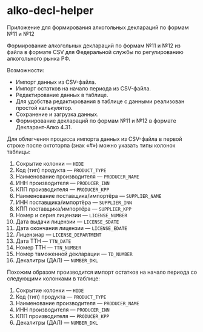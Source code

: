 # alko-decl-helper
Приложение для формирования алкогольных деклараций по формам №11 и №12

Формирование алкогольных деклараций по формам №11 и №12 из файла в формате CSV для Федеральной службы по регулированию алкогольного рынка РФ.

Возможности:
* Импорт данных из CSV-файла.
* Импорт остатков на начало периода из CSV-файла.
* Редактирование данных в таблице.
* Для удобства редактирования в таблице с данными реализован простой калькулятор.
* Сохранение и загрузка данных.
* Формирование деклараций по формам №11 и №12 в формате Декларант-Алко 4.31.

Для облегчения процесса импорта данных из CSV-файла в первой строке после октоторпа (знак «#») можно указать типы колонок таблицы:

1.  Сокрытие колонки — `HIDE`
2.  Код (тип) продукта — `PRODUCT_TYPE`
3.  Наименование производителя — `PRODUCER_NAME`
4.  ИНН производителя — `PRODUCER_INN`
5.  КПП производителя — `PRODUCER_KPP`
6.  Наименование поставщика/импортёра — `SUPPLIER_NAME`
7.  ИНН поставщика/импортёра — `SUPPLIER_INN`
8.  КПП поставщика/импортёра — `SUPPLIER_KPP`
9.  Номер и серия лицензии — `LICENSE_NUMBER`
10. Дата выдачи лицензии — `LICENSE_SDATE`
11. Дата окончания лицензии — `LICENSE_EDATE`
12. Лицензиар — `LICENSE_DEPARTMENT`
13. Дата ТТН — `TTN_DATE`
14. Номер ТТН — `TTN_NUMBER`
15. Номер таможенной декларации — `TD_NUMBER`
16. Декалитры (ДАЛ) — `NUMBER_DKL`

Похожим образом производится импорт остатков на начало периода со следующими колонками в таблице:

1.  Сокрытие колонки — `HIDE`
2.  Код (тип) продукта — `PRODUCT_TYPE`
3.  Наименование производителя — `PRODUCER_NAME`
4.  ИНН производителя — `PRODUCER_INN`
5.  КПП производителя — `PRODUCER_KPP`
6.  Декалитры (ДАЛ) — `NUMBER_DKL`
